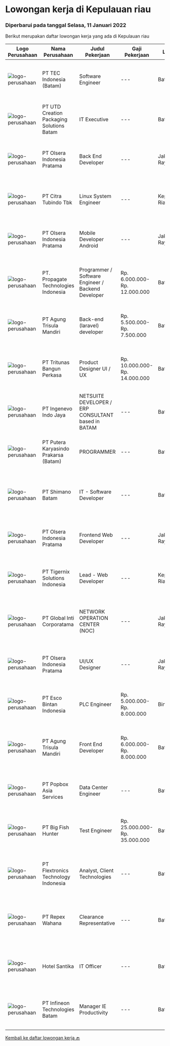 
  # Lowongan kerja di Kepulauan riau

  ### Diperbarui pada tanggal Selasa, 11 Januari 2022

  Berikut merupakan daftar lowongan kerja yang ada di Kepulauan riau

  |Logo Perusahaan | Nama Perusahaan | Judul Pekerjaan | Gaji Pekerjaan | Lokasi | Deskripsi | Tanggal diunggah | Pranala |
  | -------------- | --------------- | --------------- | --------- | --------- | -------------- | ------- | ----------- |
  |![logo-perusahaan](https://image-service-cdn.seek.com.au/e5fa2b81daae9047d0ab4f6ef4822f50e1c8f8bd/ee4dce1061f3f616224767ad58cb2fc751b8d2dc)|PT TEC Indonesia (Batam)|Software Engineer|---|Batam|Bachelor degree from Electrical Engineer/ Computer Science Good skill to operate C++/C#, Android, Java programming Good skill of Linux, Mobile...|Senin, 10 Januari 2022|https://www.jobstreet.co.id/id/job/software-engineer-3748448?token=0~9a2fef49-16cc-490b-9f58-fb9fb0f2bc2a&sectionRank=1&jobId=jobstreet-id-job-3748448|
|![logo-perusahaan](https://image-service-cdn.seek.com.au/14985e79502eb581eee01a7835679effc85be21a/ee4dce1061f3f616224767ad58cb2fc751b8d2dc)|PT UTD Creation Packaging Solutions Batam|IT Executive|---|Batam|Support all IT matters in the plant, handling hardware, software &amp; system issues, maintenance and procurement. Also taking care of ERP system...|Kamis, 06 Januari 2022|https://www.jobstreet.co.id/id/job/it-executive-3744639?token=0~9a2fef49-16cc-490b-9f58-fb9fb0f2bc2a&sectionRank=2&jobId=jobstreet-id-job-3744639|
|![logo-perusahaan](https://image-service-cdn.seek.com.au/90e9bb2e5bcac40b68d491aafb34203d371349a1/ee4dce1061f3f616224767ad58cb2fc751b8d2dc)|PT Olsera Indonesia Pratama|Back End Developer|---|Jakarta Raya|Responsibilities: Development in an AGILE environment Create good product with accessibility and security compliance Create good product with...|Jumat, 07 Januari 2022|https://www.jobstreet.co.id/id/job/back-end-developer-3746678?token=0~9a2fef49-16cc-490b-9f58-fb9fb0f2bc2a&sectionRank=3&jobId=jobstreet-id-job-3746678|
|![logo-perusahaan](https://image-service-cdn.seek.com.au/ae5d7627751fc9d00747acdff063a786f6d09c5f/ee4dce1061f3f616224767ad58cb2fc751b8d2dc)|PT Citra Tubindo Tbk|Linux System Engineer|---|Kepulauan Riau|Main role is to participate in programming, scripting, and process automation, to manage software, hardware, or a system based on a Linux server....|Jumat, 07 Januari 2022|https://www.jobstreet.co.id/id/job/linux-system-engineer-3747155?token=0~9a2fef49-16cc-490b-9f58-fb9fb0f2bc2a&sectionRank=4&jobId=jobstreet-id-job-3747155|
|![logo-perusahaan](https://image-service-cdn.seek.com.au/90e9bb2e5bcac40b68d491aafb34203d371349a1/ee4dce1061f3f616224767ad58cb2fc751b8d2dc)|PT Olsera Indonesia Pratama|Mobile Developer Android|---|Jakarta Raya|Responsibilities: Development in an AGILE environment Create good product with accessibility and security compliance Create good product with...|Minggu, 09 Januari 2022|https://www.jobstreet.co.id/id/job/mobile-developer-android-3738200?token=0~9a2fef49-16cc-490b-9f58-fb9fb0f2bc2a&sectionRank=5&jobId=jobstreet-id-job-3738200|
|![logo-perusahaan](https://us.123rf.com/450wm/pavelstasevich/pavelstasevich1811/pavelstasevich181101027/112815900-stock-vector-no-image-available-icon-flat-vector.jpg?ver=6)|PT. Propagate Technologies Indonesia|Programmer / Software Engineer / Backend Developer|Rp. 6.000.000-Rp. 12.000.000|Batam|— Candidate must possess at least Diploma or Bachelor's Degree in Computer Science/Information Technology or equivalent.— At least 1 year of working...|Kamis, 06 Januari 2022|https://www.jobstreet.co.id/id/job/programmer-software-engineer-backend-developer-3744413?token=0~9a2fef49-16cc-490b-9f58-fb9fb0f2bc2a&sectionRank=6&jobId=jobstreet-id-job-3744413|
|![logo-perusahaan](https://image-service-cdn.seek.com.au/6306e67940498d3926db1dc3b6d5982a669ee958/ee4dce1061f3f616224767ad58cb2fc751b8d2dc)|PT Agung Trisula Mandiri|Back-end (laravel) developer|Rp. 5.500.000-Rp. 7.500.000|Batam|Responsibilities: Participate in the entire application lifecycle, focusing on coding and debugging. Write clean code to develop functional web...|Rabu, 05 Januari 2022|https://www.jobstreet.co.id/id/job/back-end-laravel-developer-3733281?token=0~9a2fef49-16cc-490b-9f58-fb9fb0f2bc2a&sectionRank=7&jobId=jobstreet-id-job-3733281|
|![logo-perusahaan](https://image-service-cdn.seek.com.au/b241808b7d45e518a7b0d3063828fc32248cfa75/ee4dce1061f3f616224767ad58cb2fc751b8d2dc)|PT Tritunas Bangun Perkasa|Product Designer UI / UX|Rp. 10.000.000-Rp. 14.000.000|Batam|Must-have 4+ years of hands-on experience in designing UI &amp; UX for customer-facing, commercial desktop applications 2+years of hands-on experience...|Rabu, 05 Januari 2022|https://www.jobstreet.co.id/id/job/product-designer-ui-ux-3743397?token=0~9a2fef49-16cc-490b-9f58-fb9fb0f2bc2a&sectionRank=8&jobId=jobstreet-id-job-3743397|
|![logo-perusahaan](https://image-service-cdn.seek.com.au/cfe4ef4a9e217c3d2abf7ef62dc99ee697cd466b/ee4dce1061f3f616224767ad58cb2fc751b8d2dc)|PT Ingenevo Indo Jaya|NETSUITE DEVELOPER / ERP CONSULTANT based in BATAM|---|Batam|NETSUITE DEVELOPER, ERP CONSULTANTAbout the role:A great opportunity for an experienced NetSuite Developer to be part of an energetic and supportive...|Selasa, 04 Januari 2022|https://www.jobstreet.co.id/id/job/netsuite-developer-erp-consultant-based-in-batam-3741166?token=0~9a2fef49-16cc-490b-9f58-fb9fb0f2bc2a&sectionRank=9&jobId=jobstreet-id-job-3741166|
|![logo-perusahaan](https://image-service-cdn.seek.com.au/e11dfcb20de27928c0b5885145040da0e1be4ebb/ee4dce1061f3f616224767ad58cb2fc751b8d2dc)|PT Putera Karyasindo Prakarsa (Batam)|PROGRAMMER|---|Batam|Responsibilities : Develop, maintain and support web application existing &amp; new project Create a web application that is controlled by the...|Senin, 03 Januari 2022|https://www.jobstreet.co.id/id/job/programmer-3739189?token=0~9a2fef49-16cc-490b-9f58-fb9fb0f2bc2a&sectionRank=10&jobId=jobstreet-id-job-3739189|
|![logo-perusahaan](https://image-service-cdn.seek.com.au/6aec31a5af5a52b0e326ea3affb5eee4bf6d6e57/ee4dce1061f3f616224767ad58cb2fc751b8d2dc)|PT Shimano Batam|IT - Software Developer|---|Batam|Perform software development, implementation, system integration and commissioning of advanced manufacturing execution system (MES). Produce...|Kamis, 30 Desember 2021|https://www.jobstreet.co.id/id/job/it-software-developer-3728799?token=0~9a2fef49-16cc-490b-9f58-fb9fb0f2bc2a&sectionRank=11&jobId=jobstreet-id-job-3728799|
|![logo-perusahaan](https://image-service-cdn.seek.com.au/90e9bb2e5bcac40b68d491aafb34203d371349a1/ee4dce1061f3f616224767ad58cb2fc751b8d2dc)|PT Olsera Indonesia Pratama|Frontend Web Developer|---|Jakarta Raya|Responsibilities: Development in an AGILE environment Create good product with accessibility and security compliance Create good product with...|Kamis, 30 Desember 2021|https://www.jobstreet.co.id/id/job/frontend-web-developer-3721744?token=0~9a2fef49-16cc-490b-9f58-fb9fb0f2bc2a&sectionRank=12&jobId=jobstreet-id-job-3721744|
|![logo-perusahaan](https://image-service-cdn.seek.com.au/a253b944e224371bb7d0b7e07b8b325b62188696/ee4dce1061f3f616224767ad58cb2fc751b8d2dc)|PT Tigernix Solutions Indonesia|Lead - Web Developer|---|Kepulauan Riau|Skills &amp; Qualifications Must bring 1 web project that has been made to be demonstrated during the interview. At least 1+ years of hands-on...|Kamis, 30 Desember 2021|https://www.jobstreet.co.id/id/job/lead-web-developer-3722462?token=0~9a2fef49-16cc-490b-9f58-fb9fb0f2bc2a&sectionRank=13&jobId=jobstreet-id-job-3722462|
|![logo-perusahaan](https://image-service-cdn.seek.com.au/3c4d4663233573dadfd47054904af30a6a87e617/ee4dce1061f3f616224767ad58cb2fc751b8d2dc)|PT Global Inti Corporatama|NETWORK OPERATION CENTER (NOC)|---|Jakarta Raya|Responsibilities:Understand and understand well (setup, maintenance and troubleshoot): OpenSource RedHat, CentOS, Ubuntu MRTG Server CACTI under Linux...|Senin, 03 Januari 2022|https://www.jobstreet.co.id/id/job/network-operation-center-noc-3739988?token=0~9a2fef49-16cc-490b-9f58-fb9fb0f2bc2a&sectionRank=14&jobId=jobstreet-id-job-3739988|
|![logo-perusahaan](https://image-service-cdn.seek.com.au/90e9bb2e5bcac40b68d491aafb34203d371349a1/ee4dce1061f3f616224767ad58cb2fc751b8d2dc)|PT Olsera Indonesia Pratama|UI/UX Designer|---|Jakarta Raya|JOB DESCRIPTION We are looking for a UI/UX Designer to turn our ideas into business goals. The incumbent is instrumental to address our customers’...|Jumat, 31 Desember 2021|https://www.jobstreet.co.id/id/job/ui-ux-designer-3738246?token=0~9a2fef49-16cc-490b-9f58-fb9fb0f2bc2a&sectionRank=15&jobId=jobstreet-id-job-3738246|
|![logo-perusahaan](https://image-service-cdn.seek.com.au/d7d3be70a701514214ce2eb78cd153e22cc97501/ee4dce1061f3f616224767ad58cb2fc751b8d2dc)|PT Esco Bintan Indonesia|PLC Engineer|Rp. 5.000.000-Rp. 8.000.000|Bintan|Dear Applicants,Perusahaan kami tidak pernah memungut modus keuntungan apapun dalam proses rekrutmen, mohon abaikan jika ada pihak yang tidak...|Senin, 20 Desember 2021|https://www.jobstreet.co.id/id/job/plc-engineer-3726993?token=0~9a2fef49-16cc-490b-9f58-fb9fb0f2bc2a&sectionRank=16&jobId=jobstreet-id-job-3726993|
|![logo-perusahaan](https://image-service-cdn.seek.com.au/6306e67940498d3926db1dc3b6d5982a669ee958/ee4dce1061f3f616224767ad58cb2fc751b8d2dc)|PT Agung Trisula Mandiri|Front End Developer|Rp. 6.000.000-Rp. 8.000.000|Batam|PT Agung Trisula mandiri is software development company with a headquarter in Batam, Indonesia. We offers a wide range of services: Web development,...|Selasa, 21 Desember 2021|https://www.jobstreet.co.id/id/job/front-end-developer-3727645?token=0~9a2fef49-16cc-490b-9f58-fb9fb0f2bc2a&sectionRank=17&jobId=jobstreet-id-job-3727645|
|![logo-perusahaan](https://image-service-cdn.seek.com.au/0fd896a4bebd8425602f399c22a341859f5eb99a/ee4dce1061f3f616224767ad58cb2fc751b8d2dc)|PT Popbox Asia Services|Data Center Engineer|---|Batam|We're looking for best candidate for :*DATA CENTRE ENGINEER*Location : BatamResponsibilities : Standby on site (shifting) for maintain and monitor all...|Rabu, 15 Desember 2021|https://www.jobstreet.co.id/id/job/data-center-engineer-3722145?token=0~9a2fef49-16cc-490b-9f58-fb9fb0f2bc2a&sectionRank=18&jobId=jobstreet-id-job-3722145|
|![logo-perusahaan](https://image-service-cdn.seek.com.au/00142c1e1fac35871ac248896b29bc27b2a44b4a/ee4dce1061f3f616224767ad58cb2fc751b8d2dc)|PT Big Fish Hunter|Test Engineer|Rp. 25.000.000-Rp. 35.000.000|Batam|Company profileOur client is a France based company that produces IT hardware. They have 3 subcontractors located in Batam Area.Role and...|Rabu, 15 Desember 2021|https://www.jobstreet.co.id/id/job/test-engineer-3722435?token=0~9a2fef49-16cc-490b-9f58-fb9fb0f2bc2a&sectionRank=19&jobId=jobstreet-id-job-3722435|
|![logo-perusahaan](https://image-service-cdn.seek.com.au/a2d2e4f9664dcaaa1f379292808cfa099f9db547/ee4dce1061f3f616224767ad58cb2fc751b8d2dc)|PT Flextronics Technology Indonesia|Analyst, Client Technologies|---|Batam|The Client Technologies Analyst  will be based in Batam, Indonesia. What a typical day looks like: Determinate required improvements on the systems...|Selasa, 14 Desember 2021|https://www.jobstreet.co.id/id/job/analyst-client-technologies-3720914?token=0~9a2fef49-16cc-490b-9f58-fb9fb0f2bc2a&sectionRank=20&jobId=jobstreet-id-job-3720914|
|![logo-perusahaan](https://image-service-cdn.seek.com.au/0515a71ff559cec1568062a5d87e46268983feb8/ee4dce1061f3f616224767ad58cb2fc751b8d2dc)|PT Repex Wahana|Clearance Representative|---|Batam|Company: FedEx Express APACJob Title: Clearance RepresentativeJob Requisition Number: RC458189Locations:BATAM, Riau IndonesiaJob Category:...|Senin, 10 Januari 2022|https://www.jobstreet.co.id/id/job/clearance-representative-1030031241?token=0~9a2fef49-16cc-490b-9f58-fb9fb0f2bc2a&sectionRank=21&jobId=jobstreet-id-job-1030031241|
|![logo-perusahaan](https://image-service-cdn.seek.com.au/e85c0d29621d01631d2a9d67a4404c408ea508db/ee4dce1061f3f616224767ad58cb2fc751b8d2dc)|Hotel Santika|IT Officer|---|Batam|Min Diploma or Bachelor Degree of Information TechnologyMin 1 year Experiences of IThave knowledge of Operating System, Hardware Computer, Networking...|Rabu, 22 Desember 2021|https://www.jobstreet.co.id/id/job/it-officer-1030000990?token=0~9a2fef49-16cc-490b-9f58-fb9fb0f2bc2a&sectionRank=22&jobId=jobstreet-id-job-1030000990|
|![logo-perusahaan](https://us.123rf.com/450wm/pavelstasevich/pavelstasevich1811/pavelstasevich181101027/112815900-stock-vector-no-image-available-icon-flat-vector.jpg?ver=6)|PT Infineon Technologies Batam|Manager IE Productivity|---|Batam|At a glanceBe the key enabler of the respective BE Segment/Site to achieve Operational Excellence. Drive the implementation of the Automation roadmap...|Sabtu, 18 Desember 2021|https://www.jobstreet.co.id/id/job/manager-ie-productivity-1029962144?token=0~9a2fef49-16cc-490b-9f58-fb9fb0f2bc2a&sectionRank=23&jobId=jobstreet-id-job-1029962144|


  [Kembali ke daftar lowongan kerja 🔙](../README.md#daftar-lowongan-kerja)
  